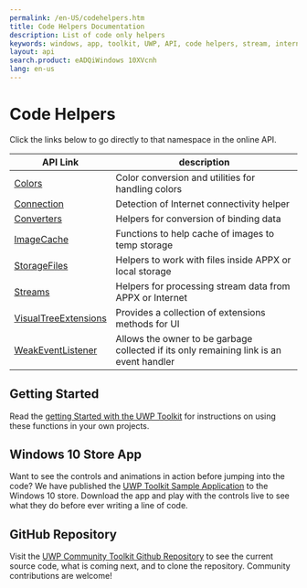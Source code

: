 ```yaml
---
permalink: /en-US/codehelpers.htm
title: Code Helpers Documentation 
description: List of code only helpers 
keywords: windows, app, toolkit, UWP, API, code helpers, stream, internet detection
layout: api
search.product: eADQiWindows 10XVcnh
lang: en-us
---
```


# Code Helpers

Click the links below to go directly to that namespace in the online API.

| API Link | description |
| --- | --- |
| [Colors]({{site.baseurl}}/{{page.lang}}/helpers/colors.htm) | Color conversion and utilities for handling colors |
| [Connection]({{site.baseurl}}/{{page.lang}}/helpers/connectionHelper.htm) | Detection of Internet connectivity helper |
| [Converters]({{site.baseurl}}/{{page.lang}}/helpers/converters.htm) | Helpers for conversion of binding data |
| [ImageCache]({{site.baseurl}}/{{page.lang}}/helpers/imagecache.htm) | Functions to help  cache of images to temp storage |
| [StorageFiles]({{site.baseurl}}/{{page.lang}}/helpers/storagefiles.htm) | Helpers to work with files inside APPX or local storage |
| [Streams]({{site.baseurl}}/{{page.lang}}/helpers/streams.htm) | Helpers for processing stream data from APPX or Internet |
| [VisualTreeExtensions]({{site.baseurl}}/{{page.lang}}/helpers/visualtreeextensions.htm) | Provides a collection of extensions methods for UI |
| [WeakEventListener]({{site.baseurl}}/{{page.lang}}/helpers/weakeventlistener.htm) | Allows the owner to be garbage collected if its only remaining link is an event handler |


## Getting Started

Read the [getting Started with the UWP Toolkit]({{site.baseurl}}/{{page.lang}}/getting-started.htm) for instructions on using these functions in your own projects. 

## Windows 10 Store App

Want to see the controls and animations in action before jumping into the code?  We have published the [UWP Toolkit Sample Application](https://www.microsoft.com/store/apps/9nblggh4tlcq) to the Windows 10 store.  Download the app and play with the controls live to see what they do before ever writing a line of code.

## GitHub Repository

Visit the [UWP Community Toolkit Github Repository](https://github.com/Microsoft/UWPCommunityToolkit) to see the current source code, what is coming next, and to clone the repository.  Community contributions are welcome!
